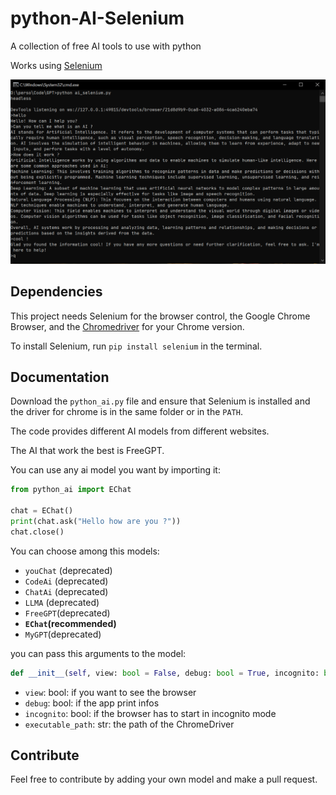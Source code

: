 # python-AI-Selenium
A collection of free AI tools to use with python

Works using [Selenium](https://www.selenium.dev/)

![screenshot](image.PNG)


## Dependencies

This project needs Selenium for the browser control, the Google Chrome Browser, and the [Chromedriver](https://chromedriver.chromium.org/downloads) for your Chrome version.

To install Selenium, run `pip install selenium` in the terminal.

## Documentation

Download the `python_ai.py` file and ensure that Selenium is installed and the driver for chrome is in the same folder or in the `PATH`.

The code provides different AI models from different websites.

The AI that work the best is FreeGPT.

You can use any ai model you want by importing it:

```python
from python_ai import EChat

chat = EChat()
print(chat.ask("Hello how are you ?"))
chat.close()
```

You can choose among this models:
 - `youChat` (deprecated)
 - `CodeAi` (deprecated)
 - `ChatAi` (deprecated)
 - `LLMA` (deprecated)
 - `FreeGPT`(deprecated)
 - **`EChat`(recommended)**
 - `MyGPT`(deprecated)

you can pass this arguments to the model:
```python
def __init__(self, view: bool = False, debug: bool = True, incognito: bool = True, executable_path: str = "chromedriver.exe")
```
- `view`: bool: if you want to see the browser
- `debug`: bool: if the app print infos
- `incognito`: bool: if the browser has to start in incognito mode
-  `executable_path`: str: the path of the ChromeDriver

## Contribute

Feel free to contribute by adding your own model and make a pull request.
